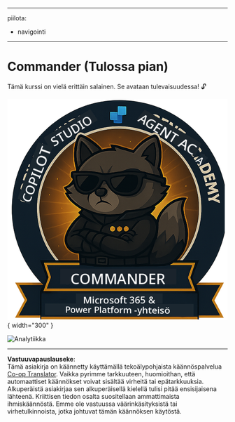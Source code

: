 <!--
CO_OP_TRANSLATOR_METADATA:
{
  "original_hash": "8fb14b79c8616d9533f641ac2d555e8c",
  "translation_date": "2025-10-17T05:17:30+00:00",
  "source_file": "docs/commander/README.md",
  "language_code": "fi"
}
-->
---
piilota:
- navigointi
---

# Commander (Tulossa pian)

Tämä kurssi on vielä erittäin salainen. Se avataan tulevaisuudessa! 🔓

![Commander](../../../../translated_images/mcs-agent-academy-commander-badge.a62ed6b9c3c9bf697286fbfd692b3dddc69a95d0d519b8776667a7bd50e2a183.fi.png){ width="300" }

<!-- markdownlint-disable-next-line MD033 -->
<img src="https://m365-visitor-stats.azurewebsites.net/agent-academy/commander" alt="Analytiikka" />

---

**Vastuuvapauslauseke**:  
Tämä asiakirja on käännetty käyttämällä tekoälypohjaista käännöspalvelua [Co-op Translator](https://github.com/Azure/co-op-translator). Vaikka pyrimme tarkkuuteen, huomioithan, että automaattiset käännökset voivat sisältää virheitä tai epätarkkuuksia. Alkuperäistä asiakirjaa sen alkuperäisellä kielellä tulisi pitää ensisijaisena lähteenä. Kriittisen tiedon osalta suositellaan ammattimaista ihmiskäännöstä. Emme ole vastuussa väärinkäsityksistä tai virhetulkinnoista, jotka johtuvat tämän käännöksen käytöstä.